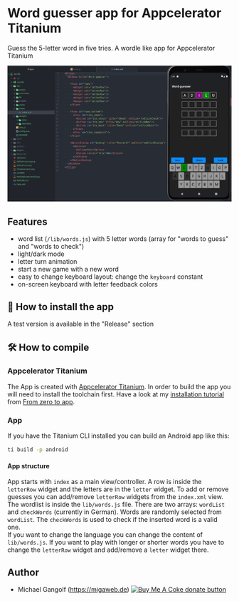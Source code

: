 # Word guesser app for Appcelerator Titanium

Guess the 5-letter word in five tries. A wordle like app for Appcelerator Titanium

<img src="screenshot.png"/>

## Features

* word list (`/lib/words.js`) with 5 letter words (array for "words to guess" and "words to check")
* light/dark mode
* letter turn animation
* start a new game with a new word
* easy to change keyboard layout: change the `keyboard` constant
* on-screen keyboard with letter feedback colors

## 📲 How to install the app

A test version is available in the "Release" section

## 🛠 How to compile

### Appcelerator Titanium
The App is created with <a href="https://www.titaniumsdk.com/">Appcelerator Titanium</a>. In order to build the app you will need to install the toolchain first. Have a look at my <a href="https://github.com/m1ga/from_zero_to_app/blob/master/installation.md">installation tutorial</a> from <a href="https://github.com/m1ga/from_zero_to_app">From zero to app</a>.

### App

If you have the Titanium CLI installed you can build an Android app like this:

```bash
ti build -p android
```

#### App structure

App starts with `index` as a main view/controller. A row is inside the `letterRow` widget and the letters are in the `letter` widget. To add or remove guesses you can add/remove `letterRow` widgets from the `index.xml` view.<br/>
The wordlist is inside the `lib/words.js` file. There are two arrays: `wordList` and `checkWords` (currently in German). Words are randomly selected from `wordList`. The `checkWords` is used to check if the inserted word is a valid one.<br/>
If you want to change the language you can change the content of `lib/words.js`. If you want to play with longer or shorter words you have to change the `letterRow` widget and add/remove a `letter` widget there.

## Author
* Michael Gangolf (https://migaweb.de) <span class="badge-buymeacoffee"><a href="https://www.buymeacoffee.com/miga" title="donate"><img src="https://img.shields.io/badge/buy%20me%20a%20coke-donate-orange.svg" alt="Buy Me A Coke donate button" /></a></span>
